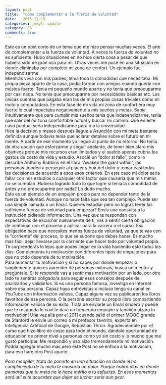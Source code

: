 ```yaml
---
layout: post
title:  "Cómo complementar a la fuerza de voluntad"
date:   2015-12-19
categories: jekyll update
category: ES
comments: true
---
```


Este es un post corto de un tema que me hizo pensar muchas veces. El arte de complementar a la fuerza de voluntad. A veces la fuerza de voluntad no es suficiente. Hubo situaciones en no hice cierta cosa a pesar de que hubiera sido de gran uso para mi. Otras veces me puse en una situación en donde eliminaba por completo mi zona de confort. Un ejemplo fue independizarme.  
Mientras vivía con mis padres, tenia toda la comodidad que necesitaba. Mi propia pieza aparte de la casa, podía farrear con amigos cuando quería con música fuerte. Tenia mi pequeño mundo aparte y no tenia que preocuparme por casi nada. No tenia que preocuparme por necesidades básicas etc. Las únicas cuentas que pagaba eran las de mis propias cosas triviales como mi moto y computadora. En esta fase de mi vida mi zona de confort era muy fuerte lo cual impactaba negativamente a mis sueños y metas. Sabia intuitivamente que para cumplir mis sueños tenia que independizarme, tenia que salir del mi zona comfortable actual y buscar mi camino. Que en este caso puntual sería independizarme para ir a la universidad.  
Hice la decision y meses después llegue a Asunción con mi meta bastante definida aunque todavía tenia que aclarar detalles sobre el futuro en mi mente. A partir de ese momento yo llegue al punto de no retorno. No tenía de otra opción que esforzarme y seguir adelante, de tener bien claro mis objetivos porque mis recursos eran limitados y el sueldo apenas cubría los gastos de costo de vida y estudio. Asocié un “dolor al fallo”, como lo describe Anthony Robbins en el libro “Awaken the giant within”, las personas tienden a perseguir al placer y huir del dolor y tomar casi todas las decisiones de acuerdo a esos esos criterios. En este caso mi dolor seria fallar con mis estudios o cualquier otro factor que causaría que mis metas no se cumplan.  Hubiera logrado todo lo que logre si tenia la comodidad de antes y no preocuparme por nada? Lo dudo mucho.  
Esto es un ejemplo de un empujón propio para no depender tanto de la fuerza de voluntad. Aunque no hace falta que sea tan complejo. Puede ser una simple llamada o un Email. Quieres estudiar pero no logras tener las suficiente fuerza de voluntad para empezar? Envía una consulta a la Institución pidiendo información. Una vez que te respondan con expectativas de escuchar nuevamente de ti, vas a sentir cierta obligación de continuar con el proceso y aplicar para la carrera o el curso. Esa obligación hace que necesites menos fuerza de voluntad, ya que te vas con la “corriente” del proceso, lo que se supone que debes hacer. Es mucho mas fácil dejar llevarse por la corriente que hacer todo por voluntad propia. Te sorprenderás lo lejos que podes llegar en la vida haciendo esto todos los días. Complementa tu motivación con diferentes tipos de empujones para que no todo dependa de tu motivación.  
Para aumentar tu motivación y si no sabes por donde empezar o simplemente quieres aprender de personas exitosas, busca un mentor y pregúntale. Si te responde vas a sentir mas motivación por un lado, por otro lado te sentirás obligado/a para seguir esos consejos después de analizarlos y validarlos. Si es una persona famosa, investiga en Internet sobre esa persona. Capaz haya entrevistas o incluso tenga su canal en YouTube con información valiosa. Capaz alguna vez se publicaron los libros favoritos de esa persona. O la persona escribir su propio libro compartiendo información valiosa de su éxito.  Trata de enviarle un Email sincero y puede que te responda lo cual te dará un tremendo empujón y también alzara tu motivación! Una vez allá por el 2011 cuando salió el primer MOOC grande de Stanford le envíe un correo a mi profesor favorito, experto en Inteligencia Artificial de Google, Sebastian Thrun. Agradeciéndole por el curso que hizo libre de costo para todo el mundo, dándole oportunidad de educación de primer nivel a personas como yo sin costo y lo mucho que me gustó participar. Me respondió y eso alzo tremendamente mi motivación. Podría agregar mucho mas pero este Post no se enfoca a la motivación, para eso hare otro Post aparte.  

*Para recopilar, trata de ponerte en una situación en donde el no cumplimiento de tu meta te causaría un dolor. Porque habrá días en donde pensaras que tu meta no le hace mérito a tu esfuerzo. En esos momentos será util si te acuerdas que dejar de luchar seria aun peor.*